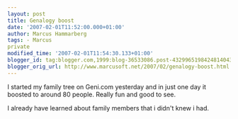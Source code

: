 ```yaml
---
layout: post
title: Genalogy boost
date: '2007-02-01T11:52:00.000+01:00'
author: Marcus Hammarberg
tags: - Marcus
private
modified_time: '2007-02-01T11:54:30.133+01:00'
blogger_id: tag:blogger.com,1999:blog-36533086.post-4329965198424814043
blogger_orig_url: http://www.marcusoft.net/2007/02/genalogy-boost.html
---
```


I started my family tree on Geni.com yesterday and in just one day
it boosted to around 80 people. Really fun and good to see.

I already have learned about family members that i didn't knew i had.
